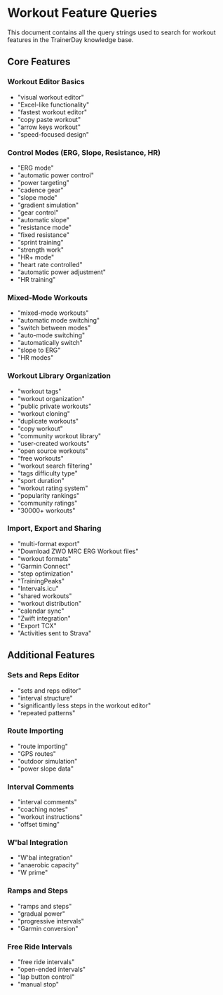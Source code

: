# Workout Feature Queries

This document contains all the query strings used to search for workout features in the TrainerDay knowledge base.

## Core Features

### Workout Editor Basics
- "visual workout editor"
- "Excel-like functionality"
- "fastest workout editor"
- "copy paste workout"
- "arrow keys workout"
- "speed-focused design"


### Control Modes (ERG, Slope, Resistance, HR)
- "ERG mode"
- "automatic power control"
- "power targeting"
- "cadence gear"
- "slope mode"
- "gradient simulation"
- "gear control"
- "automatic slope"
- "resistance mode"
- "fixed resistance"
- "sprint training"
- "strength work"
- "HR+ mode"
- "heart rate controlled"
- "automatic power adjustment"
- "HR training"

### Mixed-Mode Workouts
- "mixed-mode workouts"
- "automatic mode switching"
- "switch between modes"
- "auto-mode switching"
- "automatically switch"
- "slope to ERG"
- "HR modes"

### Workout Library Organization
- "workout tags"
- "workout organization"
- "public private workouts"
- "workout cloning"
- "duplicate workouts"
- "copy workout"
- "community workout library"
- "user-created workouts"
- "open source workouts"
- "free workouts"
- "workout search filtering"
- "tags difficulty type"
- "sport duration"
- "workout rating system"
- "popularity rankings"
- "community ratings"
- "30000+ workouts"

### Import, Export and Sharing
- "multi-format export"
- "Download ZWO MRC ERG Workout files"
- "workout formats"
- "Garmin Connect"
- "step optimization"
- "TrainingPeaks"
- "Intervals.icu"
- "shared workouts"
- "workout distribution"
- "calendar sync"
- "Zwift integration"
- "Export TCX"
- "Activities sent to Strava"

## Additional Features

### Sets and Reps Editor
- "sets and reps editor"
- "interval structure"
- "significantly less steps in the workout editor"
- "repeated patterns"

### Route Importing
- "route importing"
- "GPS routes"
- "outdoor simulation"
- "power slope data"

### Interval Comments
- "interval comments"
- "coaching notes"
- "workout instructions"
- "offset timing"

### W'bal Integration
- "W'bal integration"
- "anaerobic capacity"
- "W prime"

### Ramps and Steps
- "ramps and steps"
- "gradual power"
- "progressive intervals"
- "Garmin conversion"

### Free Ride Intervals
- "free ride intervals"
- "open-ended intervals"
- "lap button control"
- "manual stop"

